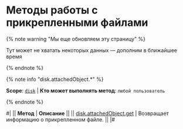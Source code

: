 # Методы работы с прикрепленными файлами

{% note warning "Мы еще обновляем эту страницу" %}

Тут может не хватать некоторых данных — дополним в ближайшее время

{% endnote %}

{% note info "disk.attachedObject.*" %}

**Scope**: [`disk`](../../scopes/permissions.md) | **Кто может выполнять метод**: `любой пользователь`

{% endnote %}

#|
|| **Метод** | **Описание** ||
|| [disk.attachedObject.get](./disk-attached-object-get.md) | Возвращает информацию о прикрепленном файле. ||
|#